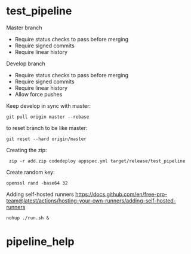 # test_pipeline

Master branch

* Require status checks to pass before merging
* Require signed commits
* Require linear history

Develop branch

* Require status checks to pass before merging
* Require signed commits
* Require linear history
* Allow force pushes

Keep develop in sync with master:

    git pull origin master --rebase

to reset branch to be like master:

    git reset --hard origin/master


Creating the zip:

     zip -r add.zip codedeploy appspec.yml target/release/test_pipeline

Create random key:

    openssl rand -base64 32

Adding self-hosted runners
https://docs.github.com/en/free-pro-team@latest/actions/hosting-your-own-runners/adding-self-hosted-runners

    nohup ./run.sh &
# pipeline_help
